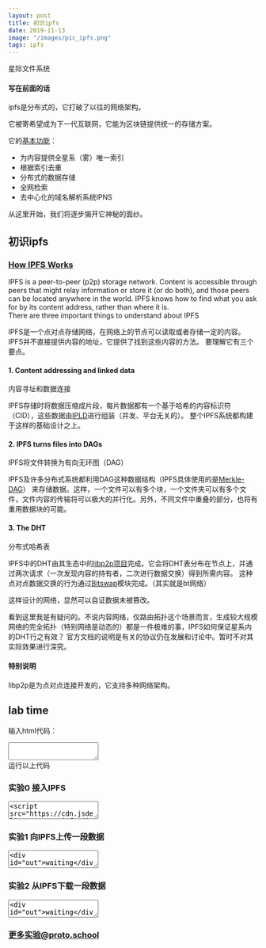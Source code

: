 ```yaml
---
layout: post
title: 初识ipfs
date: 2019-11-13
image: "/images/pic_ipfs.png"
tags: ipfs
---
```


星际文件系统

#### 写在前面的话

ipfs是分布式的，它打破了以往的网络架构。

它被寄希望成为下一代互联网，它能为区块链提供统一的存储方案。

它的[基本功能](https://ipfs.io/#how)：
- 为内容提供全星系（雾）唯一索引
- 根据索引去重
- 分布式的数据存储
- 全网检索
- 去中心化的域名解析系统IPNS

从这里开始，我们将逐步揭开它神秘的面纱。

## 初识ipfs

### [How IPFS Works](https://docs.ipfs.io/introduction/how-ipfs-works/)
IPFS is a peer-to-peer (p2p) storage network. Content is accessible through peers that might relay information or store it (or do both), and those peers can be located anywhere in the world. IPFS knows how to find what you ask for by its content address, rather than where it is.   
There are three important things to understand about IPFS  

IPFS是一个点对点存储网络，在网络上的节点可以读取或者存储一定的内容。IPFS并不直接提供内容的地址，它提供了找到这些内容的方法。
要理解它有三个要点。  

#### 1. Content addressing and linked data
内容寻址和数据连接

IPFS存储时将数据压缩成片段，每片数据都有一个基于哈希的内容标识符（CID），这些数据由[IPLD](https://ipld.io/)进行组装（并发、平台无关的）。
整个IPFS系统都构建于这样的基础设计之上。


#### 2. IPFS turns files into DAGs
IPFS将文件转换为有向无环图（DAG）

IPFS及许多分布式系统都利用DAG这种数据结构（IPFS具体使用的是[Merkle-DAG](https://www.jianshu.com/p/4763e65c55c6?from=timeline&isappinstalled=0)）
来存储数据。这样，一个文件可以有多个块，一个文件夹可以有多个文件，文件内容的传输将可以极大的并行化。另外，不同文件中重叠的部分，也将有重用数据块的可能。

#### 3. The DHT
分布式哈希表

IPFS中的DHT由其生态中的[libp2p项目](https://libp2p.io/)完成。它会将DHT表分布在节点上，并通过两次请求（一次发现内容的持有者，二次进行数据交换）得到所需内容。
这种点对点数据交换的行为通过[Bitswap](https://github.com/ipfs/specs/tree/master/bitswap)模块完成。（其实就是bt网络）

这样设计的网络，显然可以自证数据未被篡改。

看到这里我是有疑问的。不说内容网络，仅路由拓扑这个场景而言，生成较大规模网络的完全拓扑（特别网络是动态的）都是一件极难的事，IPFS如何保证星系内的DHT行之有效？
官方文档的说明是有关的协议仍在发展和讨论中。暂时不对其实际效果进行深究。

#### 特别说明
libp2p是为点对点连接开发的，它支持多种网络架构。

## lab time

输入html代码：
<script type="application/javascript">
(function() {
	window.onload = function() {
		const c = document.getElementById("exp_in");
		const r = document.getElementById("exp_but");
		r.onclick = function() {
			const n = c.value;
            const newWin = window.open("", "", "");
            newWin.opener = null
            newWin.document.write(n)
            newWin.document.close();
		}
		var codes = document.getElementsByClassName("code")
		for(var i = 0; i &lt; codes.length ; i++ ){
		    codes[i].onfocus = function() {
		      c.innerHTML = codes[i].innerText
		    }
		}
	}
})()
</script>

<textarea id="exp_in"> 
</textarea>
<br>
<div class="button" id="exp_but">运行以上代码</div>

### 实验0 接入IPFS
<textarea class="code">
<script src="https://cdn.jsdelivr.net/npm/ipfs/dist/index.js"></script>
<script type="text/javascript">
    //本次实验验证是否可以接入IPFS网络，并不产生持久的连接
    document.addEventListener('DOMContentLoaded', async () => {
        const node = await Ipfs.create({ repo: 'ipfs-' + Math.random() })
        window.node = node
        const status = node.isOnline() ? 'online' : 'offline'
        alert(`你的连接状态为: ${status}`)})
</script>
</textarea>

### 实验1 向IPFS上传一段数据
<textarea class="code">
<div id="out">waiting</div>
<script src="https://cdn.jsdelivr.net/npm/ipfs/dist/index.js"></script>
<script type="text/javascript">
    document.addEventListener('DOMContentLoaded', async () => {
        const data="Hello world!"
        const node = await Ipfs.create({ repo: 'ipfs-' + Math.random() })
        window.node = node
        const ret = await node.add(data)
        console.log(JSON.stringify(ret))
        document.getElementById('out').innerHTML += " ret:" + JSON.stringify(ret)
    })
</script>
</textarea>

### 实验2 从IPFS下载一段数据
<textarea class="code">
<div id="out">waiting</div>
<script src="https://cdn.jsdelivr.net/npm/ipfs/dist/index.js"></script>
<script type="text/javascript">
    document.addEventListener('DOMContentLoaded', async () => {
        var CID="请在此处输入你获得的CID"  
        // CID = "QmQzCQn4puG4qu8PVysxZmscmQ5vT1ZXpqo7f58Uh9QfyY"
        const node = await Ipfs.create({ repo: 'ipfs-' + Math.random() })
        window.node = node
        const ret = await node.cat(CID)
        console.log(JSON.stringify(ret))
        document.getElementById('out').innerHTML = "cat "+ CID + ":<br>" + ret.toString()
    })
</script>
</textarea>

### [更多实验@proto.school](https://proto.school/#/regular-files-api)